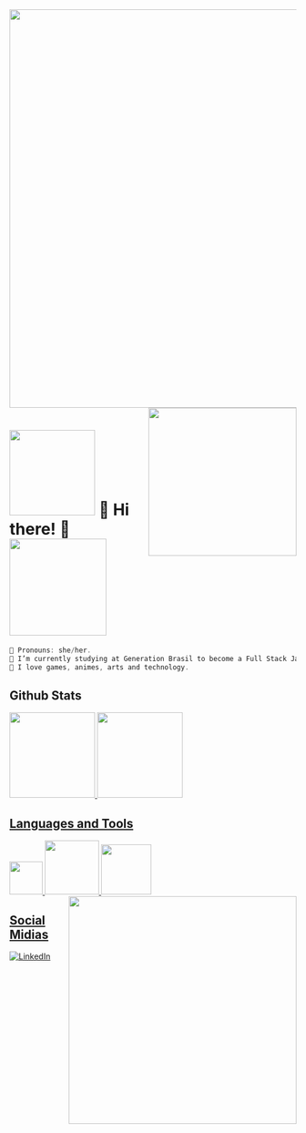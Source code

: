 <img src="https://64.media.tumblr.com/005e37a86478a9c92da7d4d3d7464b40/2bd29f0062317531-b1/s400x600/c7edc142895bc810339223dfddf2aa57ced0c32b.gif" width="700"/>
<img align='right' src="https://i.pinimg.com/originals/15/26/5a/15265af91d058d33da9d448a7cd070f9.gif" width="260"/>


<h1><img src="https://i.pinimg.com/originals/9d/d1/a0/9dd1a0c90caa865e3718947e2b91d35e.gif" width="150"/> 🌷 Hi there! 🌷 <img src="https://66.media.tumblr.com/15924a6484e81c67167bc04287917ba9/tumblr_mfoibvy2v41rfjowdo1_500.gif" width="170"></h1>


```javascript
🌱 Pronouns: she/her.
🍃 I’m currently studying at Generation Brasil to become a Full Stack Java Developer. 
🌼 I love games, animes, arts and technology.
```

## Github Stats

<div>
<a href="https://github.com/thaissevero">
<img height="150em" src="https://github-readme-stats.vercel.app/api?username=thaissevero&show_icons=true&theme=chartreuse-dark&include_all_commits=true&count_private=true"/>
<img height="150em" src="https://github-readme-stats.vercel.app/api/top-langs/?username=thaissevero&layout=compact&langs_count=7&theme=chartreuse-dark"/>
</div> 

## Languages and Tools
<div>
  <img width="58" src="https://img.shields.io/badge/Java-ED8B00?style=for-the-badge&logo=java&logoColor=white">
  <img width="95" src="https://img.shields.io/badge/Spring-6DB33F?style=for-the-badge&logo=spring&logoColor=white">
  <img width="88" src="https://img.shields.io/badge/mysql-%2300f.svg?style=for-the-badge&logo=mysql&logoColor=white">
  <img align='right' src="https://66.media.tumblr.com/tumblr_ma9e5cpbY11rfjowdo1_500.gif" width="400">
</div> 

## Social Midias
[![LinkedIn](https://img.shields.io/badge/LinkedIn-0077B5?style=for-the-badge&logo=linkedin&logoColor=white)](https://www.linkedin.com/in/thais-severo)



